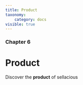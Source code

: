 ```yaml
---
title: Product
taxonomy:
    category: docs
visible: true
---
```


### Chapter 6

# Product

Discover the **product** of sellacious 